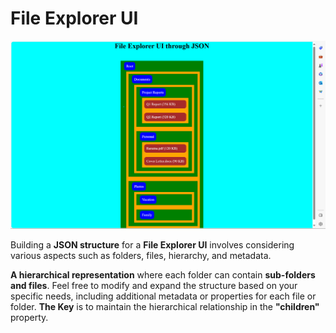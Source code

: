 # File Explorer UI

![File Explorer UI.](/UIIMAGE.png)

Building a **JSON structure** for a **File Explorer UI** involves considering various aspects such as folders, files, hierarchy, and metadata. 

 **A hierarchical representation** where each folder can contain **sub-folders and files**. Feel free to modify and expand the structure based on your specific needs, including additional metadata or properties for each file or folder. **The Key** is to maintain the hierarchical relationship in the **"children"** property.
